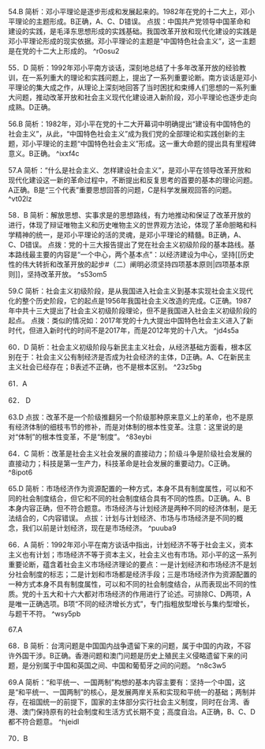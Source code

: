54.B
简析：邓小平理论是逐步形成和发展起来的。1982年在党的十二大上，邓小平理论的主题形成。B正确，A、C、D错误。
点拔：中国共产党领导中国革命和建设的实践，是毛泽东思想形成的实践基础。我国改革开放和现代化建设的实践是邓小平理论形成的现实依据。邓小平理论的主题是“中国特色社会主义”，这一主题是在党的十二大上形成的。 ^r0osu2

55．D
简析：1992年邓小平南方谈话，深刻地总结了十多年改革开放的经验教训，在一系列重大的理论和实践问题上，提出了一系列重要论断。南方谈话是邓小平理论的集大成之作，从理论上深刻地回答了当时困扰和束缚人们思想的一系列重大问题，推动改革开放和社会主义现代化建设进入新阶段，邓小平理论也逐步走向成熟。D正确。

56.B
简析：1982年，邓小平在党的十二大开幕词中明确提出“建设有中国特色的社会主义”，从此，“中国特色社会主义”成为我们党的全部理论和实践创新的主题，邓小平理论的主题“中国特色社会主义”形成。这一重大命题的提出具有里程碑意义。B正确。 ^ixxf4c

57.A
简析：“什么是社会主义、怎样建设社会主义”，是邓小平在领导改革开放和现代化建设这一新的革命过程中，不断提出和反复思考的首要的基本的理论问题。A正确。B是“三个代表”重要思想回答的问题，C是科学发展观回答的问题。 ^vt02lz

58．B
简析：解放思想、实事求是的思想路线，有力地推动和保证了改革开放的进行，体现了辩证唯物主义和历史唯物主义的世界观方法论，体现了革命胆略和科学精神的统一，是邓小平理论的活的灵魂，是邓小平理论的精髓。B正确，A、C、D错误。
点拨：党的十三大报告提出了党在社会主义初级阶段的基本路线。基本路线最主要的内容是“一个中心，两个基本点”：以经济建设为中心，坚持[[历史性的伟大转折和改革开放的起步#（二）阐明必须坚持四项基本原则|四项基本原则]]，坚持改革开放。 ^s53om5

59.C
简析：社会主义初级阶段，是从我国进入社会主义到基本实现社会主义现代化的整个历史阶段，它的起点是1956年我国社会主义改造的完成。C正确。1987年中共十三大提出了社会主义初级阶段理论，但不是我国进入社会主义初级阶段的起点。
点拨：类似的情况如：2017年党的十九大提出中国特色社会主义进入了新时代，但进入新时代的时间不是2017年，而是2012年党的十八大。 ^jd4s5a

60．D
简析：社会主义初级阶段与新民主主义社会，从经济基础方面看，根本区别在于：社会主义公有制经济是否成为社会经济的主体，D正确。A、C在新民主主义社会已经存在；B表述不正确，也不是根本区别。 ^23z5bg

61．A

62． D

63.D 
点拔：改革不是一个阶级推翻另一个阶级那种原来意义上的革命，也不是原有经济体制的细枝韦节的修补，而是对体制的根本性变革。注意：这里说的是对“体制”的根本性变革，不是“制度”。 ^83eybi

64．C
简析：改革是社会主义社会发展的直接动力；阶级斗争是阶级社会发展的直接动力；科技是第一生产力，科技革命是社会发展的重要动力。C正确。 ^8ipot6

65.D
简析：市场经济作为资源配置的一种方式，本身不具有制度属性，可以和不同的社会制度结合，但它和不同的社会制度结合具有不同的性质。D正确。A、B本身内容正确，但不符合题意。市场经济与计划经济是两种不同的经济体制，是无法结合的，C内容错误。
点拔：计划与计划经济、市场与市场经济是不同的概念，我们以前是计划经济，现在是市场经济。 ^puuba9

66．A
简析：1992年邓小平在南方谈话中指出，计划经济不等于社会主义，资本主义也有计划；市场经济不等于资本主义，社会主义也有市场。邓小平的这一系列重要论断，蕴含着社会主义市场经济理论的要点：一是计划经济和市场经济不是划分社会制度的标志；二是计划和市场都是经济手段；三是市场经济作为资源配置的一种方式本身不具有制度属性，可以和不同的社会制度结合，从而表现出不同的性质。党的十五大和十六大都对市场经济的作用进行了论述。可排除C、D两项，A是唯一正确选项。B项“不同的经济增长方式”，专门指粗放型增长与集约型增长，与题干不符。 ^wsy5pb

67.A 

68．B
简析：台湾问题是中国国内战争遗留下来的问题，属于中国的内政，不容许外国干涉。B正确。香港问题和澳门问题是历史上殖民主义侵略遗留下来的问题，是分别属于中国和英国之间、中国和葡萄牙之间的问题。 ^n8c3w5

69.A
简析：“和平统一、一国两制”构想的基本内容主要有：坚持一个中国，这是“和平统一、一国两制”的核心，是发展两岸关系和实现和平统一的基础；两制并存，在祖国统一的前提下，国家的主体部分实行社会主义制度，同时在台湾、香港、澳门保持原有的社会制度和生活方式长期不变；高度自治。A正确，B、C、D都不符合题意。 ^hjeidl

70．B 